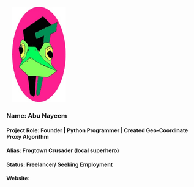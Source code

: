 <p><img style="padding: 0 15px; float: center;" src="FTLogo300.jpg" alt="FT Crusader Logo" Width='140' Height= '250'/></p> 

### Name: Abu Nayeem
#### Project Role: Founder | Python Programmer | Created Geo-Coordinate Proxy Algorithm
#### Alias: Frogtown Crusader (local superhero)
#### Status: Freelancer/ Seeking Employment
#### Website: 
